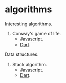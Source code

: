 # algorithms

Interesting algorithms.

1. Conway's game of life.
    * [Javascript](https://github.com/rizwanpasha/algorithms/blob/master/interesting_algorithms/game_of_life/js/game_of_life.js).
    * [Dart](https://github.com/rizwanpasha/algorithms/blob/master/interesting_algorithms/game_of_life/dart/game_of_life.dart).

Data structures.

1. Stack algorithm.
    * [Javascript](https://github.com/rizwanpasha/algorithms/blob/master/data_structures/stack/js/stack.js).
    * [Dart](https://github.com/rizwanpasha/algorithms/blob/master/data_structures/stack/dart/stack.dart).